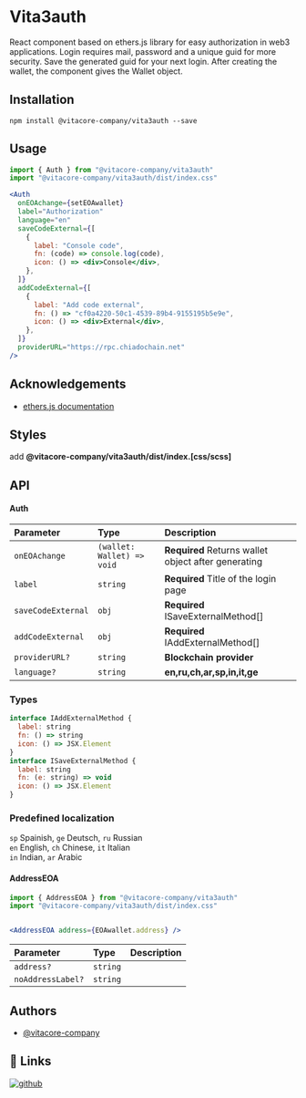 # Vita3auth

React component based on ethers.js library for easy authorization in web3 applications. Login requires mail, password and a unique guid for more security. Save the generated guid for your next login. After creating the wallet, the component gives the Wallet object.

## Installation

```shell-script
npm install @vitacore-company/vita3auth --save
```

## Usage

```jsx
import { Auth } from "@vitacore-company/vita3auth"
import "@vitacore-company/vita3auth/dist/index.css"

<Auth
  onEOAchange={setEOAwallet}
  label="Authorization"
  language="en"
  saveCodeExternal={[
    {
      label: "Console code",
      fn: (code) => console.log(code),
      icon: () => <div>Console</div>,
    },
  ]}
  addCodeExternal={[
    {
      label: "Add code external",
      fn: () => "cf0a4220-50c1-4539-89b4-9155195b5e9e",
      icon: () => <div>External</div>,
    },
  ]}
  providerURL="https://rpc.chiadochain.net"
/>
```

## Acknowledgements

- [ethers.js documentation](https://docs.ethers.org/v5/)

## Styles

add **@vitacore-company/vita3auth/dist/index.[css/scss]**

## API

#### Auth
| Parameter          | Type                       | Description                                          |
| :----------------- | :------------------------- | :--------------------------------------------------- |
| `onEOAchange`      | `(wallet: Wallet) => void` | **Required** Returns wallet object after generating |
| `label`            | `string`                   | **Required** Title of the login page                                         
| `saveCodeExternal` | `obj`                      | **Required** ISaveExternalMethod[]          |
| `addCodeExternal`  | `obj`                      | **Required**   IAddExternalMethod[]       |
| `providerURL?`     | `string`                   | **Blockchain provider** |
| `language?`        | `string`                   | **en,ru,ch,ar,sp,in,it,ge**                          |                                                    |


### Types

```jsx
interface IAddExternalMethod {
  label: string
  fn: () => string
  icon: () => JSX.Element
}
interface ISaveExternalMethod {
  label: string
  fn: (e: string) => void
  icon: () => JSX.Element
}

```
### Predefined localization
`sp` Spainish, `ge` Deutsch, `ru` Russian<br/>
`en` English, `ch` Chinese, `it` Italian<br/>
`in` Indian, `ar` Arabic<br/>


#### AddressEOA

```jsx
import { AddressEOA } from "@vitacore-company/vita3auth"
import "@vitacore-company/vita3auth/dist/index.css"


<AddressEOA address={EOAwallet.address} />

```



| Parameter         | Type     | Description |
| :---------------- | :------- | :---------- |
| `address?`        | `string` |             |
| `noAddressLabel?` | `string` |             |

## Authors

- [@vitacore-company](https://vitacore.ru/)

## 🔗 Links

[![github](https://img.shields.io/badge/github-000?style=for-the-badge&logo=github&logoColor=white)](https://github.com/vitacore-company/vita3auth)
